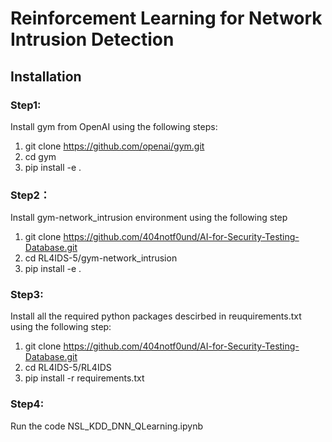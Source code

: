 # Reinforcement Learning for Network Intrusion Detection
## Installation
### Step1:
Install gym from OpenAI using the following steps:
1. git clone https://github.com/openai/gym.git
2. cd gym
3. pip install -e .

### Step2：
Install gym-network_intrusion environment using the following step

1. git clone https://github.com/404notf0und/AI-for-Security-Testing-Database.git
2. cd RL4IDS-5/gym-network_intrusion
3. pip install -e .

### Step3:
Install all the required python packages descirbed in reuquirements.txt using the following step:

1. git clone https://github.com/404notf0und/AI-for-Security-Testing-Database.git
2. cd RL4IDS-5/RL4IDS
3. pip install -r requirements.txt

### Step4:
Run the code NSL_KDD_DNN_QLearning.ipynb
